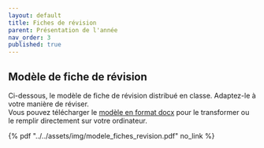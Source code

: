 ```yaml
---
layout: default
title: Fiches de révision
parent: Présentation de l'année
nav_order: 3
published: true
---
```


## Modèle de fiche de révision
Ci-dessous, le modèle de fiche de révision distribué en classe. Adaptez-le à votre manière de réviser.  
Vous pouvez télécharger le [modèle en format docx](../../assets/img/modele_fiches_revision.docx) pour le transformer ou le remplir directement sur votre ordinateur.  

{% pdf "../../assets/img/modele_fiches_revision.pdf" no_link %}
